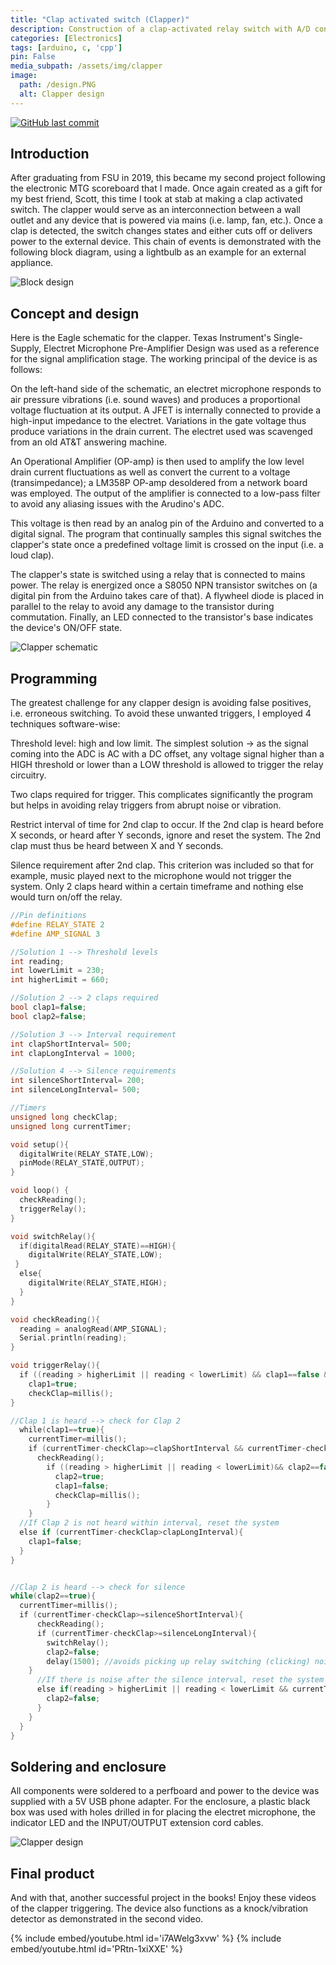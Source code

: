 ```yaml
---
title: "Clap activated switch (Clapper)"
description: Construction of a clap-activated relay switch with A/D conversion and embedded code reducing false positive triggering
categories: [Electronics]
tags: [arduino, c, 'cpp'] 
pin: False
media_subpath: /assets/img/clapper
image:
  path: /design.PNG
  alt: Clapper design
---
```


[![GitHub last commit](https://img.shields.io/github/last-commit/j-silv/Clap-activated-switch-clapper?style=for-the-badge&logo=github&color=black
)](https://github.com/j-silv/Clap-activated-switch-clapper)

## Introduction

After graduating from FSU in 2019, this became my second project following the electronic MTG scoreboard that I made. Once again created as a gift for my best friend, Scott, this time I took at stab at making a clap activated switch. The clapper would serve as an interconnection between a wall outlet and any device that is powered via mains (i.e. lamp, fan, etc.). Once a clap is detected, the switch changes states and either cuts off or delivers power to the external device. This chain of events is demonstrated with the following block diagram, using a lightbulb as an example for an external appliance.

![Block design](block.PNG)

## Concept and design

Here is the Eagle schematic for the clapper. Texas Instrument's Single-Supply, Electret Microphone Pre-Amplifier Design was used as a reference for the signal amplification stage. The working principal of the device is as follows:

On the left-hand side of the schematic, an electret microphone responds to air pressure vibrations (i.e. sound waves) and produces a proportional voltage fluctuation at its output. A JFET is internally connected to provide a high-input impedance to the electret. Variations in the gate voltage thus produce variations in the drain current. The electret used was scavenged from an old AT&T answering machine.

An Operational Amplifier (OP-amp) is then used to amplify the low level drain current fluctuations as well as convert the current to a voltage (transimpedance); a LM358P OP-amp desoldered from a network board was employed. The output of the amplifier is connected to a low-pass filter to avoid any aliasing issues with the Arudino's ADC.

This voltage is then read by an analog pin of the Arduino and converted to a digital signal. The program that continually samples this signal switches the clapper's state once a predefined voltage limit is crossed on the input (i.e. a loud clap).

The clapper's state is switched using a relay that is connected to mains power. The relay is energized once a S8050 NPN transistor switches on (a digital pin from the Arduino takes care of that). A flywheel diode is placed in parallel to the relay to avoid any damage to the transistor during commutation. Finally, an LED connected to the transistor's base indicates the device's ON/OFF state.

![Clapper schematic](clapperschema.PNG)

## Programming

The greatest challenge for any clapper design is avoiding false positives, i.e. erroneous switching. To avoid these unwanted triggers, I employed 4 techniques software-wise:

Threshold level: high and low limit. The simplest solution -> as the signal coming into the ADC is AC with a DC offset, any voltage signal higher than a HIGH threshold or lower than a LOW threshold is allowed to trigger the relay circuitry.

Two claps required for trigger. This complicates significantly the program but helps in avoiding relay triggers from abrupt noise or vibration.

Restrict interval of time for 2nd clap to occur. If the 2nd clap is heard before X seconds, or heard after Y seconds, ignore and reset the system. The 2nd clap must thus be heard between X and Y seconds.

Silence requirement after 2nd clap. This criterion was included so that for example, music played next to the microphone would not trigger the system. Only 2 claps heard within a certain timeframe and nothing else would turn on/off the relay.

```c
//Pin definitions
#define RELAY_STATE 2
#define AMP_SIGNAL 3

//Solution 1 --> Threshold levels
int reading;
int lowerLimit = 230;
int higherLimit = 660;

//Solution 2 --> 2 claps required
bool clap1=false;
bool clap2=false;

//Solution 3 --> Interval requirement
int clapShortInterval= 500;
int clapLongInterval = 1000;

//Solution 4 --> Silence requirements
int silenceShortInterval= 200;
int silenceLongInterval= 500;

//Timers
unsigned long checkClap;
unsigned long currentTimer;

void setup(){ 
  digitalWrite(RELAY_STATE,LOW);
  pinMode(RELAY_STATE,OUTPUT); 
}

void loop() {  
  checkReading();
  triggerRelay();
}

void switchRelay(){
  if(digitalRead(RELAY_STATE)==HIGH){
    digitalWrite(RELAY_STATE,LOW);
 }
  else{ 
    digitalWrite(RELAY_STATE,HIGH);
  }
}

void checkReading(){
  reading = analogRead(AMP_SIGNAL);
  Serial.println(reading);
}

void triggerRelay(){
  if ((reading > higherLimit || reading < lowerLimit) && clap1==false && clap2==false){
    clap1=true;
    checkClap=millis();
}

//Clap 1 is heard --> check for Clap 2
  while(clap1==true){
    currentTimer=millis();
    if (currentTimer-checkClap>=clapShortInterval && currentTimer-checkClap<= clapLongInterval){
      checkReading();
        if ((reading > higherLimit || reading < lowerLimit)&& clap2==false){
          clap2=true;
          clap1=false;
          checkClap=millis();
        }
    }
  //If Clap 2 is not heard within interval, reset the system
  else if (currentTimer-checkClap>clapLongInterval){
    clap1=false;
  }
}


//Clap 2 is heard --> check for silence
while(clap2==true){
  currentTimer=millis();
  if (currentTimer-checkClap>=silenceShortInterval){
      checkReading();
      if (currentTimer-checkClap>=silenceLongInterval){
        switchRelay();
        clap2=false;
        delay(1500); //avoids picking up relay switching (clicking) noise
    }
      //If there is noise after the silence interval, reset the system
      else if(reading > higherLimit || reading < lowerLimit && currentTimer-checkClap<silenceLongInterval ){
        clap2=false;
      }
    }
  }
}
```

## Soldering and enclosure

All components were soldered to a perfboard and power to the device was supplied with a 5V USB phone adapter. For the enclosure, a plastic black box was used with holes drilled in for placing the electret microphone, the indicator LED and the INPUT/OUTPUT extension cord cables.

![Clapper design](design.PNG)

## Final product

And with that, another successful project in the books! Enjoy these videos of the clapper triggering. The device also functions as a knock/vibration detector as demonstrated in the second video.

{% include embed/youtube.html id='i7AWelg3xvw' %}
{% include embed/youtube.html id='PRtn-1xiXXE' %}